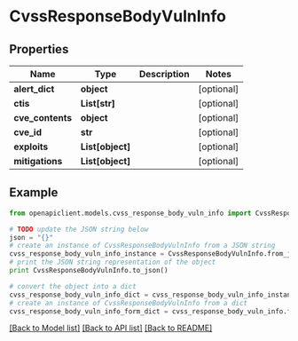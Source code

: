 # CvssResponseBodyVulnInfo


## Properties
Name | Type | Description | Notes
------------ | ------------- | ------------- | -------------
**alert_dict** | **object** |  | [optional] 
**ctis** | **List[str]** |  | [optional] 
**cve_contents** | **object** |  | [optional] 
**cve_id** | **str** |  | [optional] 
**exploits** | **List[object]** |  | [optional] 
**mitigations** | **List[object]** |  | [optional] 

## Example

```python
from openapiclient.models.cvss_response_body_vuln_info import CvssResponseBodyVulnInfo

# TODO update the JSON string below
json = "{}"
# create an instance of CvssResponseBodyVulnInfo from a JSON string
cvss_response_body_vuln_info_instance = CvssResponseBodyVulnInfo.from_json(json)
# print the JSON string representation of the object
print CvssResponseBodyVulnInfo.to_json()

# convert the object into a dict
cvss_response_body_vuln_info_dict = cvss_response_body_vuln_info_instance.to_dict()
# create an instance of CvssResponseBodyVulnInfo from a dict
cvss_response_body_vuln_info_form_dict = cvss_response_body_vuln_info.from_dict(cvss_response_body_vuln_info_dict)
```
[[Back to Model list]](../README.md#documentation-for-models) [[Back to API list]](../README.md#documentation-for-api-endpoints) [[Back to README]](../README.md)


